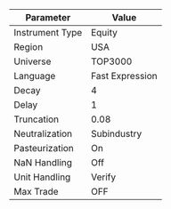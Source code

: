 | Parameter         | Value                                     |
|-------------------|---------------------------------------------|
| Instrument Type   | Equity                                    |
| Region            | USA                                       |
| Universe          | TOP3000                                   |
| Language          | Fast Expression                           |
| Decay             | 4                                         |
| Delay             | 1                                         |
| Truncation        | 0.08                                      |
| Neutralization    | Subindustry                               |
| Pasteurization    | On                                        |
| NaN Handling      | Off                                       |
| Unit Handling     | Verify                                    |
| Max Trade         | OFF                                       |
